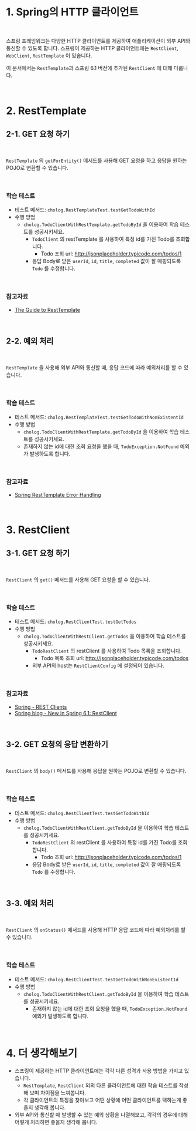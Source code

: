 # 1. Spring의 HTTP 클라이언트

<br>

스프링 프레임워크는 다양한 HTTP 클라이언트를 제공하여 애플리케이션이 외부 API와 통신할 수 있도록 합니다. 
스프링이 제공하는 HTTP 클라이언트에는 `RestClient`, `WebClient`, `RestTemplate` 이 있습니다.

이 문서에서는 `RestTemplate`과 스프링 6.1 버전에 추가된 `RestClient` 에 대해 다룹니다.

<br>

# 2. RestTemplate

## 2-1. GET 요청 하기

<br>

`RestTemplate` 의 `getForEntity()` 메서드를 사용해 GET 요청을 하고 응답을 원하는 POJO로 변환할 수 있습니다.

<br>

### 학습 테스트
- 테스트 메서드: `cholog.RestTemplateTest.testGetTodoWithId`
- 수행 방법
  - `cholog.TodoClientWithRestTemplate.getTodoById` 을 이용하여 학습 테스트를 성공시키세요.
    - `TodoClient` 의 restTemplate 를 사용하여 특정 id를 가진 Todo를 조회합니다.
      - Todo 조회 url: http://jsonplaceholder.typicode.com/todos/1
    - 응답 Body로 받은 `userId`, `id`, `title`, `completed` 값이 잘 매핑되도록 `Todo` 를 수정합니다.

<br>

### 참고자료
- [The Guide to RestTemplate](https://www.baeldung.com/rest-template)

<br>

## 2-2. 예외 처리

<br>

`RestTemplate` 을 사용해 외부 API와 통신할 때, 응답 코드에 따라 예외처리를 할 수 있습니다.

<br>

### 학습 테스트
- 테스트 메서드: `cholog.RestTemplateTest.testGetTodoWithNonExistentId`
- 수행 방법
  - `cholog.TodoClientWithRestTemplate.getTodoById` 을 이용하여 학습 테스트를 성공시키세요.
  - 존재하지 않는 id에 대한 조회 요청을 했을 때, `TodoException.NotFound` 예외가 발생하도록 합니다.

<br>

### 참고자료
- [Spring RestTemplate Error Handling](https://www.baeldung.com/spring-rest-template-error-handling)

<br>


# 3. RestClient

## 3-1. GET 요청 하기

<br>

`RestClient` 의 `get()` 메서드를 사용해 GET 요청을 할 수 있습니다.

<br>

### 학습 테스트
- 테스트 메서드: `cholog.RestClientTest.testGetTodos`
- 수행 방법
  - `cholog.TodoClientWithRestClient.getTodos` 을 이용하여 학습 테스트를 성공시키세요.
    - `TodoRestClient` 의 restClient 를 사용하여 Todo 목록을 조회합니다.
      - Todo 목록 조회 url: http://jsonplaceholder.typicode.com/todos
    - 외부 API의 host는 `RestClientConfig` 에 설정되어 있습니다.

<br>

### 참고자료 
- [Spring - REST Clients](https://docs.spring.io/spring-framework/reference/integration/rest-clients.html)
- [Spring blog - New in Spring 6.1: RestClient](https://spring.io/blog/2023/07/13/new-in-spring-6-1-restclient)

<br>

## 3-2. GET 요청의 응답 변환하기

<br>

`RestClient` 의 `body()` 메서드를 사용해 응답을 원하는 POJO로 변환할 수 있습니다.

<br>

### 학습 테스트
- 테스트 메서드: `cholog.RestClientTest.testGetTodoWithId`
- 수행 방법
  - `cholog.TodoClientWithRestClient.getTodoById` 을 이용하여 학습 테스트를 성공시키세요.
    - `TodoRestClient` 의 restClient 를 사용하여 특정 id를 가진 Todo를 조회합니다.
      - Todo 조회 url: http://jsonplaceholder.typicode.com/todos/1
    - 응답 Body로 받은 `userId`, `id`, `title`, `completed` 값이 잘 매핑되도록 `Todo` 를 수정합니다.

<br>

## 3-3. 예외 처리

<br>

`RestClient` 의 `onStatus()` 메서드를 사용해 HTTP 응답 코드에 따라 예외처리를 할 수 있습니다.

<br>

### 학습 테스트
- 테스트 메서드: `cholog.RestClientTest.testGetTodoWithNonExistentId`
- 수행 방법
  - `cholog.TodoClientWithRestClient.getTodoById` 을 이용하여 학습 테스트를 성공시키세요.
    - 존재하지 않는 id에 대한 조회 요청을 했을 때, `TodoException.NotFound` 예외가 발생하도록 합니다.

<br>

# 4. 더 생각해보기

- 스프링이 제공하는 HTTP 클라이언트에는 각각 다른 성격과 사용 방법을 가지고 있습니다. 
  - `RestTemplate`, `RestClient` 외의 다른 클라이언트에 대한 학습 테스트를 작성해 보며 차이점을 느껴봅니다. 
  - 각 클라이언트의 특징을 찾아보고 어떤 상황에 어떤 클라이언트를 택하는게 좋을지 생각해 봅니다. 
- 외부 API와 통신할 때 발생할 수 있는 예외 상황을 나열해보고, 각각의 경우에 대해 어떻게 처리하면 좋을지 생각해 봅니다.
